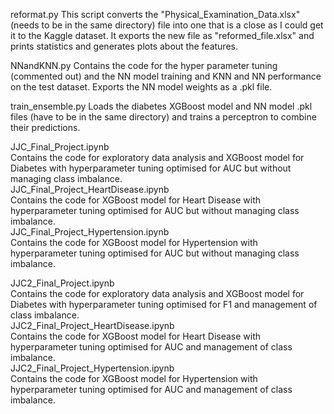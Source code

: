 reformat.py
This script converts the "Physical_Examination_Data.xlsx" (needs to be in the same directory) file into one that is a close as I could get it to the Kaggle dataset. It exports the new file as "reformed_file.xlsx" and prints statistics and generates plots about the features.

NNandKNN.py
Contains the code for the hyper parameter tuning (commented out) and the NN model training and KNN and NN performance on the test dataset. Exports the NN model weights as a .pkl file.

train_ensemble.py
Loads the diabetes XGBoost model and NN model .pkl files (have to be in the same directory) and trains a perceptron to combine their predictions.

JJC_Final_Project.ipynb  
Contains the code for exploratory data analysis and XGBoost model for Diabetes with hyperparameter tuning optimised for AUC but without managing class imbalance.  
JJC_Final_Project_HeartDisease.ipynb  
Contains the code for XGBoost model for Heart Disease with hyperparameter tuning optimised for AUC but without managing class imbalance.  
JJC_Final_Project_Hypertension.ipynb  
Contains the code for XGBoost model for Hypertension with hyperparameter tuning optimised for AUC but without managing class imbalance.  

JJC2_Final_Project.ipynb  
Contains the code for exploratory data analysis and XGBoost model for Diabetes with hyperparameter tuning optimised for F1 and management of class imbalance.  
JJC2_Final_Project_HeartDisease.ipynb  
Contains the code for XGBoost model for Heart Disease with hyperparameter tuning optimised for AUC and management of class imbalance.  
JJC2_Final_Project_Hypertension.ipynb  
Contains the code for XGBoost model for Hypertension with hyperparameter tuning optimised for AUC and management of class imbalance.  
